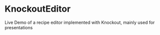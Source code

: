 KnockoutEditor
==============

Live Demo of a recipe editor implemented with Knockout, mainly used for presentations